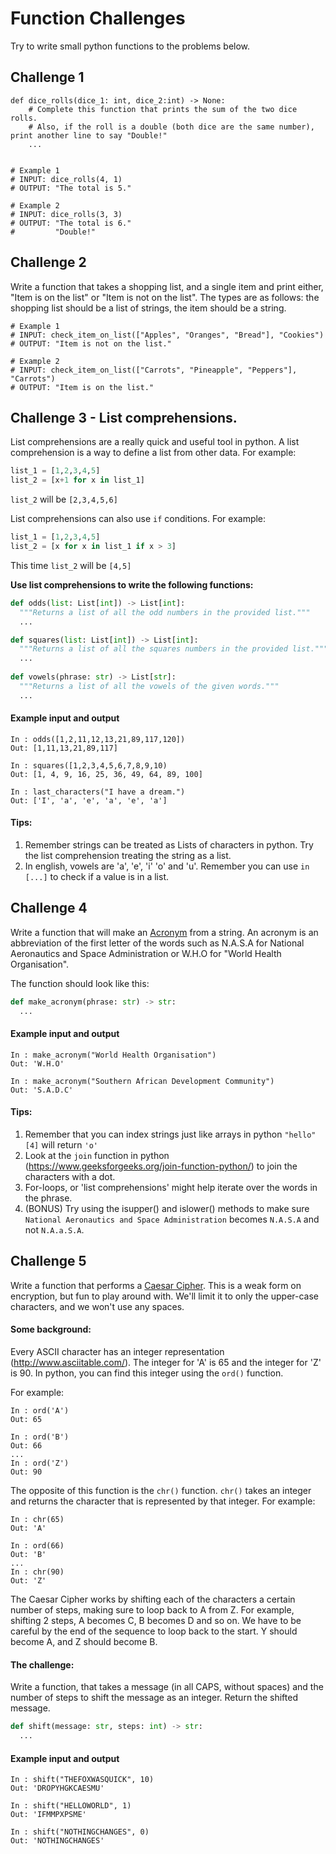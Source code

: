 # Function Challenges
Try to write small python functions to the problems below.

## Challenge 1
```
def dice_rolls(dice_1: int, dice_2:int) -> None:
    # Complete this function that prints the sum of the two dice rolls.
    # Also, if the roll is a double (both dice are the same number), print another line to say "Double!"
    ...


# Example 1
# INPUT: dice_rolls(4, 1)
# OUTPUT: "The total is 5."

# Example 2
# INPUT: dice_rolls(3, 3)
# OUTPUT: "The total is 6."
#         "Double!"
```

## Challenge 2
Write a function that takes a shopping list, and a single item and print either, "Item is on the list" or "Item is not on the list".
The types are as follows: the shopping list should be a list of strings, the item should be a string.
```
# Example 1
# INPUT: check_item_on_list(["Apples", "Oranges", "Bread"], "Cookies")
# OUTPUT: "Item is not on the list."

# Example 2
# INPUT: check_item_on_list(["Carrots", "Pineapple", "Peppers"], "Carrots")
# OUTPUT: "Item is on the list."
```
## Challenge 3 - List comprehensions.
List comprehensions are a really quick and useful tool in python. A list comprehension is a way to define a list from other data. For example:
```python
list_1 = [1,2,3,4,5]
list_2 = [x+1 for x in list_1]
```
`list_2` will be `[2,3,4,5,6]`

List comprehensions can also use `if` conditions. For example:
```python
list_1 = [1,2,3,4,5]
list_2 = [x for x in list_1 if x > 3]
```
This time `list_2` will be `[4,5]`

**Use list comprehensions to write the following functions:**
```python
def odds(list: List[int]) -> List[int]:
  """Returns a list of all the odd numbers in the provided list."""
  ...

def squares(list: List[int]) -> List[int]:
  """Returns a list of all the squares numbers in the provided list."""
  ...
  
def vowels(phrase: str) -> List[str]:
  """Returns a list of all the vowels of the given words."""
  ...
```

#### Example input and output
```
In : odds([1,2,11,12,13,21,89,117,120])
Out: [1,11,13,21,89,117]

In : squares([1,2,3,4,5,6,7,8,9,10)
Out: [1, 4, 9, 16, 25, 36, 49, 64, 89, 100]

In : last_characters("I have a dream.")
Out: ['I', 'a', 'e', 'a', 'e', 'a']
```

#### Tips:
1. Remember strings can be treated as Lists of characters in python. Try the list comprehension treating the string as a list.
2. In english, vowels are 'a', 'e', 'i' 'o' and 'u'. Remember you can use `in [...]` to check if a value is in a list.


## Challenge 4
Write a function that will make an [Acronym](https://en.wikipedia.org/wiki/Acronym) from a string. An acronym is an abbreviation of the first letter of the words such as N.A.S.A for National Aeronautics and Space Administration or W.H.O for "World Health Organisation".

The function should look like this:
```python
def make_acronym(phrase: str) -> str:
  ...
```
#### Example input and output
```
In : make_acronym("World Health Organisation")
Out: 'W.H.O'

In : make_acronym("Southern African Development Community")
Out: 'S.A.D.C'
```

#### Tips:
1. Remember that you can index strings just like arrays in python `"hello"[4]` will return `'o'`
2. Look at the `join` function in python (https://www.geeksforgeeks.org/join-function-python/) to join the characters with a dot.
3. For-loops, or 'list comprehensions' might help iterate over the words in the phrase.
4. (BONUS) Try using the isupper() and islower() methods to make sure `National Aeronautics and Space Administration` becomes `N.A.S.A` and not `N.A.a.S.A`.


## Challenge 5
Write a function that performs a [Caesar Cipher](https://en.wikipedia.org/wiki/Caesar_cipher).
This is a weak form on encryption, but fun to play around with. We'll limit it to only the upper-case characters, and we won't use any spaces.

#### Some background:
Every ASCII character has an integer representation (http://www.asciitable.com/). The integer for 'A' is 65 and the integer for 'Z' is 90.
In python, you can find this integer using the `ord()` function.

For example:
```
In : ord('A')
Out: 65

In : ord('B')
Out: 66
...
In : ord('Z')
Out: 90
```

The opposite of this function is the `chr()` function. `chr()` takes an integer and returns the character that is represented by that integer.
For example:
```
In : chr(65)
Out: 'A'

In : ord(66)
Out: 'B'
...
In : chr(90)
Out: 'Z'
```

The Caesar Cipher works by shifting each of the characters a certain number of steps, making sure to loop back to A from Z.
For example, shifting 2 steps, A becomes C, B becomes D and so on. We have to be careful by the end of the sequence to loop back to the start. Y should become A, and Z should become B.

#### The challenge:
Write a function, that takes a message (in all CAPS, without spaces) and the number of steps to shift the message as an integer. Return the shifted message.
```python
def shift(message: str, steps: int) -> str:
  ...
```

#### Example input and output
```
In : shift("THEFOXWASQUICK", 10)
Out: 'DROPYHGKCAESMU'

In : shift("HELLOWORLD", 1)
Out: 'IFMMPXPSME'

In : shift("NOTHINGCHANGES", 0)
Out: 'NOTHINGCHANGES'
```   





